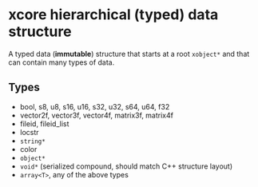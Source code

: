 # xcore hierarchical (typed) data structure

A typed data (**immutable**) structure that starts at a root ``xobject*`` and that can contain many types of data.

## Types

- bool, s8, u8, s16, u16, s32, u32, s64, u64, f32
- vector2f, vector3f, vector4f, matrix3f, matrix4f
- fileid, fileid_list
- locstr
- ``string*``
- color
- ``object*``
- ``void*`` (serialized compound, should match C++ structure layout)
- ``array<T>``, any of the above types
